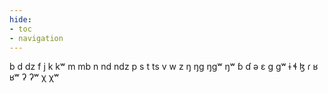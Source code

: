 ```yaml
---
hide:
- toc
- navigation
---
```

b
d
dz
f
j
k
kʷ
m
mb
n
nd
ndz
p
s
t
ts
v
w
z
ŋ
ŋɡ
ŋɡʷ
ŋʷ
ɓ
ɗ
ə
ɛ
ɡ
ɡʷ
ɨ
ɬ
ɮ
ɾ
ʁ
ʁʷ
ʔ
ʔʷ
χ
χʷ
